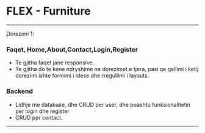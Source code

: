 # FLEX - Furniture
 -------------------------------------------------------------------------------------------------
Dorezimi 1:
### Faqet, Home,About,Contact,Login,Register
- Te gjitha faqet jane responsive.
- Te gjitha do te kene ndryshime ne dorezimet e tjera, pasi qe qellimi i ketij dorezimi
  ishte formimi i idese dhe rregullimi i layouts.
 
 ### Backend
 - Lidhje me database, dhe CRUD per user, dhe poashtu funksionalitetin per login dhe register
 - CRUD per contact.
 
 -------------------------------------------------------------------------------------------------
